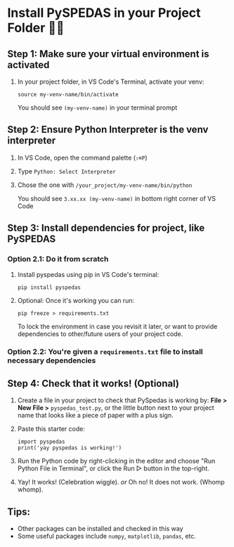 # Install PySPEDAS in your Project Folder 🔭🚀

## Step 1: Make sure your virtual environment is activated
1. In your project folder, in VS Code's Terminal, activate your venv:

    ` source my-venv-name/bin/activate `
    
    You should see `(my-venv-name)` in your terminal prompt

## Step 2: Ensure Python Interpreter is the venv interpreter
1. In VS Code, open the command palette (`⇧⌘P`)
2. Type `Python: Select Interpreter`
3. Chose the one with `/your_project/my-venv-name/bin/python`

   You should see `3.xx.xx (my-venv-name)` in bottom right corner of VS Code

## Step 3: Install dependencies for project, like PySPEDAS
### Option 2.1: Do it from scratch
1. Install pyspedas using pip in VS Code's terminal:
   
     ` pip install pyspedas `
2. Optional: Once it's working you can run:

   ` pip freeze > requirements.txt `

   To lock the environment in case you revisit it later, or want to provide dependencies to other/future users of your project code. 

### Option 2.2: You're given a `requirements.txt` file to install necessary dependencies

## Step 4: Check that it works! (Optional)
1. Create a file in your project to check that PySpedas is working by: **File > New File >** `pyspedas_test.py`, or the little button next to your project name that looks like a piece of paper with a plus sign.
2. Paste this starter code:

   ```
   import pyspedas
   print('yay pyspedas is working!')
    ```
4. Run the Python code by right-clicking in the editor and choose "Run Python File in Terminal", or click the Run ▷ button in the top-right.
5. Yay! It works! (Celebration wiggle). *or* Oh no! It does not work. (Whomp whomp).

## Tips:
- Other packages can be installed and checked in this way
- Some useful packages include `numpy`, `matplotlib`, `pandas`, etc.
